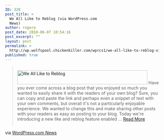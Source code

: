 ```yaml
---
ID: 320
post_title: >
  We All Like to Reblog (via WordPress.com
  News)
author: rogera
post_date: 2010-06-07 10:54:16
post_excerpt: ""
layout: post
permalink: >
  http://wp.wolfspool.chickenkiller.com/wprcs1/we-all-like-to-reblog-via-wordpress-com-news/
published: true
---
```

<blockquote style='overflow:hidden;'><p><a href='http://en.blog.wordpress.com/?p=4493' title='Visit Post'><img src="http://en.blog.files.wordpress.com/2010/06/adminbar2.png?w=426&amp;h=100" width="426" height="46" alt="We All Like to Reblog" class="align-left thumbnail alignleft left" style="max-width:100%;" /></a> Have you ever come across a blog post that you enjoyed so much you wanted to easily share it with the readers of your own blog? Sure, you can copy and paste the link and perhaps even a snippet of text with your own comments, but overall it&#039;s not a particularly enjoyable experience. We wanted to change this and make sharing other posts with your readers as easy as posting to your blog. Today we&#039;re introducing a new like and reblog feature enabled  &#8230; <a href='http://en.blog.wordpress.com/?p=4493' title='Visit Post'>Read More</a></p></blockquote><p>via <a href='http://en.blog.wordpress.com/?p=4493' title='WordPress.com News'>WordPress.com News</a></p>